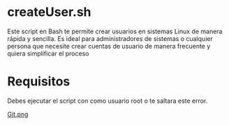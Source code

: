 # createUser.sh
Este script en Bash te permite crear usuarios en sistemas Linux de manera rápida y sencilla. Es ideal para administradores de sistemas o cualquier persona que necesite crear cuentas de usuario de manera frecuente y quiera simplificar el proceso

# Requisitos
Debes ejecutar el script con como usuario root o te saltara este error.

[Git.png](https://postimg.cc/yWTrBYgL)
